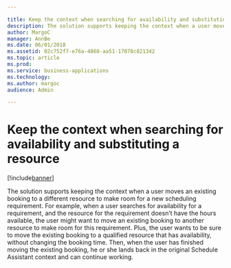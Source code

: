 ```yaml
---

title: Keep the context when searching for availability and substituting a resource
description: The solution supports keeping the context when a user moves an existing booking to a different resource to make room for a new scheduling requirement.
author: MargoC
manager: AnnBe
ms.date: 06/01/2018
ms.assetid: 02c752f7-e76a-4868-aa51-17078c821342
ms.topic: article
ms.prod: 
ms.service: business-applications
ms.technology: 
ms.author: margoc
audience: Admin

---
```

#  Keep the context when searching for availability and substituting a resource




[!include[banner](../../includes/banner.md)]

The solution supports keeping the context when a user moves an existing booking
to a different resource to make room for a new scheduling requirement. For
example, when a user searches for availability for a requirement, and the
resource for the requirement doesn’t have the hours available, the user might
want to move an existing booking to another resource to make room for this
requirement. Plus, the user wants to be sure to move the existing booking to a
qualified resource that has availability, without changing the booking time.
Then, when the user has finished moving the existing booking, he or she lands
back in the original Schedule Assistant context and can continue working.
